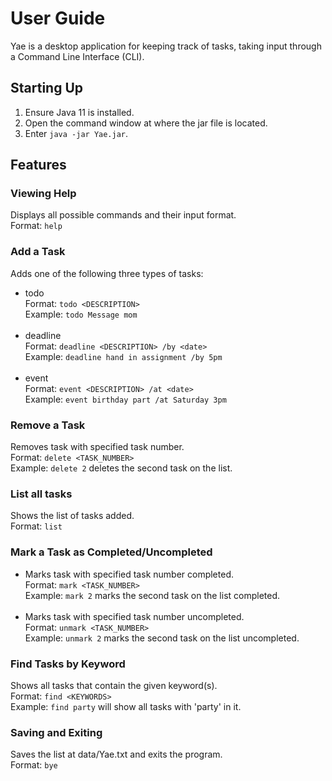 # User Guide

Yae is a desktop application for keeping track of tasks, taking input through a Command Line Interface (CLI).

## Starting Up
1. Ensure Java 11 is installed.
2. Open the command window at where the jar file is located.
3. Enter `java -jar Yae.jar`.

## Features

### Viewing Help
Displays all possible commands and their input format. </br>
Format: `help`

### Add a Task
Adds one of the following three types of tasks: </br>
- todo </br>
  Format: `todo <DESCRIPTION>` </br>
  Example: `todo Message mom` </br> </br>
- deadline </br>
  Format: `deadline <DESCRIPTION> /by <date>` </br>
  Example: `deadline hand in assignment /by 5pm` </br> </br>
- event </br>
  Format: `event <DESCRIPTION> /at <date>` </br>
  Example: `event birthday part /at Saturday 3pm`

### Remove a Task
Removes task with specified task number. </br>
Format: `delete <TASK_NUMBER>` </br>
Example: `delete 2` deletes the second task on the list.

### List all tasks
Shows the list of tasks added. </br>
Format: `list`

### Mark a Task as Completed/Uncompleted
- Marks task with specified task number completed. </br>
  Format: `mark <TASK_NUMBER>` </br>
  Example: `mark 2` marks the second task on the list completed. </br> </br>
- Marks task with specified task number uncompleted. </br>
  Format: `unmark <TASK_NUMBER>` </br>
  Example: `unmark 2` marks the second task on the list uncompleted.

### Find Tasks by Keyword
Shows all tasks that contain the given keyword(s). </br>
Format: `find <KEYWORDS>` </br>
Example: `find party` will show all tasks with 'party' in it.

### Saving and Exiting
Saves the list at data/Yae.txt and exits the program. </br>
Format: `bye`
